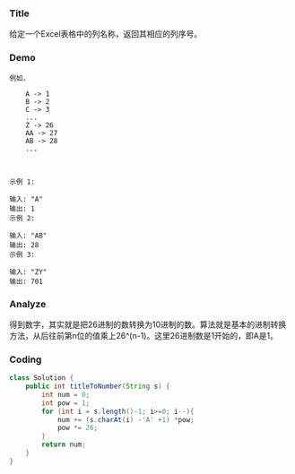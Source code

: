 ###   Title

给定一个Excel表格中的列名称，返回其相应的列序号。


###   Demo

```
例如，

    A -> 1
    B -> 2
    C -> 3
    ...
    Z -> 26
    AA -> 27
    AB -> 28 
    ...
    
    
```

```
示例 1:

输入: "A"
输出: 1
示例 2:

输入: "AB"
输出: 28
示例 3:

输入: "ZY"
输出: 701
```

###   Analyze
得到数字，其实就是把26进制的数转换为10进制的数。算法就是基本的进制转换方法，从后往前第n位的值乘上26^(n-1)。这里26进制数是1开始的，即A是1。

###   Coding
```java
class Solution {
    public int titleToNumber(String s) {
        int num = 0;
        int pow = 1;
        for (int i = s.length()-1; i>=0; i--){
            num += (s.charAt(i) -'A' +1) *pow;
            pow *= 26;
        }
        return num;
    }
}
```